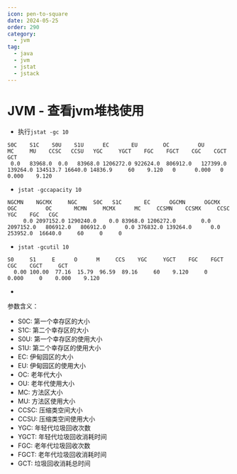 ```yaml
---
icon: pen-to-square
date: 2024-05-25
order: 290
category:
  - jvm
tag:
  - java
  - jvm
  - jstat
  - jstack
---
```

# JVM - 查看jvm堆栈使用

- 执行`jstat -gc 10`

```
S0C    S1C    S0U    S1U      EC       EU        OC         OU       MC     MU    CCSC   CCSU   YGC     YGCT    FGC    FGCT    CGC    CGCT     GCT   
 0.0   83968.0  0.0   83968.0 1206272.0 922624.0  806912.0   127399.0  139264.0 134513.7 16640.0 14836.9     60    9.120   0      0.000   0      0.000    9.120
```

- `jstat -gccapacity 10`

```
NGCMN    NGCMX     NGC     S0C   S1C       EC      OGCMN      OGCMX       OGC         OC       MCMN     MCMX      MC     CCSMN    CCSMX     CCSC    YGC    FGC   CGC 
     0.0 2097152.0 1290240.0    0.0 83968.0 1206272.0        0.0  2097152.0   806912.0   806912.0      0.0 376832.0 139264.0      0.0 253952.0  16640.0     60     0     0
```

- `jstat -gcutil 10 `

```
S0     S1     E      O      M     CCS    YGC     YGCT    FGC    FGCT    CGC    CGCT     GCT   
  0.00 100.00  77.16  15.79  96.59  89.16     60    9.120     0    0.000     0    0.000    9.120
```

- 

参数含义：

- S0C: 第一个幸存区的大小
- S1C: 第二个幸存区的大小
- S0U: 第一个幸存区的使用大小
- S1U: 第二个幸存区的使用大小
- EC: 伊甸园区的大小
- EU: 伊甸园区的使用大小
- OC: 老年代大小
- OU: 老年代使用大小
- MC: 方法区大小
- MU: 方法区使用大小
- CCSC: 压缩类空间大小
- CCSU: 压缩类空间使用大小
- YGC: 年轻代垃圾回收次数
- YGCT: 年轻代垃圾回收消耗时间
- FGC: 老年代垃圾回收次数
- FGCT: 老年代垃圾回收消耗时间
- GCT: 垃圾回收消耗总时间